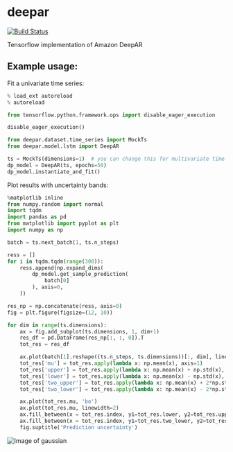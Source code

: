 # deepar

[![Build Status](https://travis-ci.com/arrigonialberto86/deepar.svg?branch=master)](https://travis-ci.com/arrigonialberto86/deepar)

Tensorflow implementation of Amazon DeepAR

## Example usage:
Fit a univariate time series:

```python
% load_ext autoreload
% autoreload

from tensorflow.python.framework.ops import disable_eager_execution

disable_eager_execution()

from deepar.dataset.time_series import MockTs
from deepar.model.lstm import DeepAR

ts = MockTs(dimensions=1)  # you can change this for multivariate time-series!
dp_model = DeepAR(ts, epochs=50)
dp_model.instantiate_and_fit()
```

Plot results with uncertainty bands:
```python
%matplotlib inline
from numpy.random import normal
import tqdm
import pandas as pd
from matplotlib import pyplot as plt
import numpy as np

batch = ts.next_batch(1, ts.n_steps)

ress = []
for i in tqdm.tqdm(range(300)):
    ress.append(np.expand_dims(
        dp_model.get_sample_prediction(
            batch[0]
        ), axis=0,
    ))

res_np = np.concatenate(ress, axis=0)
fig = plt.figure(figsize=(12, 10))

for dim in range(ts.dimensions):
    ax = fig.add_subplot(ts.dimensions, 1, dim+1)
    res_df = pd.DataFrame(res_np[:, :, 0]).T
    tot_res = res_df

    ax.plot(batch[1].reshape((ts.n_steps, ts.dimensions))[:, dim], linewidth=6)
    tot_res['mu'] = tot_res.apply(lambda x: np.mean(x), axis=1)
    tot_res['upper'] = tot_res.apply(lambda x: np.mean(x) + np.std(x), axis=1)
    tot_res['lower'] = tot_res.apply(lambda x: np.mean(x) - np.std(x), axis=1)
    tot_res['two_upper'] = tot_res.apply(lambda x: np.mean(x) + 2*np.std(x), axis=1)
    tot_res['two_lower'] = tot_res.apply(lambda x: np.mean(x) - 2*np.std(x), axis=1)

    ax.plot(tot_res.mu, 'bo')
    ax.plot(tot_res.mu, linewidth=2)
    ax.fill_between(x = tot_res.index, y1=tot_res.lower, y2=tot_res.upper, alpha=0.5)
    ax.fill_between(x = tot_res.index, y1=tot_res.two_lower, y2=tot_res.two_upper, alpha=0.5)
    fig.suptitle('Prediction uncertainty')

```

![Image of gaussian](imgs/prediction.png)
